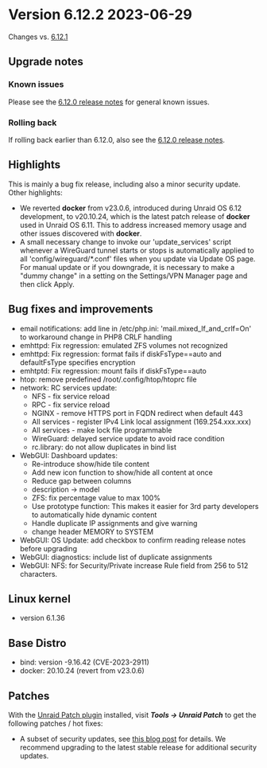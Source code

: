 # Version 6.12.2 2023-06-29

Changes vs. [6.12.1](6.12.1.md)

## Upgrade notes

### Known issues

Please see the [6.12.0 release notes](6.12.0.mdx#known-issues) for general known issues.

### Rolling back

If rolling back earlier than 6.12.0, also see the [6.12.0 release notes](6.12.0.mdx#rolling-back).

## Highlights

This is mainly a bug fix release, including also a minor security update.  Other highlights:

- We reverted **docker** from v23.0.6, introduced during Unraid OS 6.12 development, to v20.10.24, which is the latest patch
release of **docker** used in Unraid OS 6.11.  This to address increased memory usage and other issues
discovered with **docker**.
- A small necessary change to invoke our 'update_services' script whenever a WireGuard tunnel starts or stops
is automatically applied to all 'config/wireguard/*.conf' files when you update via Update OS page.  For
manual update or if you downgrade, it is necessary to make a "dummy change" in a setting on the Settings/VPN Manager page and
then click Apply.

## Bug fixes and improvements

- email notifications: add line in /etc/php.ini: 'mail.mixed_lf_and_crlf=On' to workaround change in PHP8 CRLF handling
- emhttpd: Fix regression: emulated ZFS volumes not recognized
- emhttpd: Fix regression: format fails if diskFsType==auto and defaultFsType specifies encryption
- emhtptd: Fix regression: mount fails if diskFsType==auto
- htop: remove predefined /root/.config/htop/htoprc file
- network: RC services update:
  - NFS - fix service reload
  - RPC - fix service reload
  - NGINX - remove HTTPS port in FQDN redirect when default 443
  - All services - register IPv4 Link local assignment (169.254.xxx.xxx)
  - All services - make lock file programmable
  - WireGuard: delayed service update to avoid race condition
  - rc.library: do not allow duplicates in bind list
- WebGUI: Dashboard updates:
  - Re-introduce show/hide tile content
  - Add new icon function to show/hide all content at once
  - Reduce gap between columns
  - description -> model
  - ZFS: fix percentage value to max 100%
  - Use prototype function: This makes it easier for 3rd party developers to automatically hide dynamic content
  - Handle duplicate IP assignments and give warning
  - change header MEMORY to SYSTEM
- WebGUI: OS Update: add checkbox to confirm reading release notes before upgrading
- WebGUI: diagnostics: include list of duplicate assignments
- WebGUI: NFS: for Security/Private increase Rule field from 256 to 512 characters.

## Linux kernel

- version 6.1.36

## Base Distro

- bind: version -9.16.42 (CVE-2023-2911)
- docker: 20.10.24 (revert from v23.0.6)

## Patches

With the [Unraid Patch plugin](https://forums.unraid.net/topic/185560-unraid-patch-plugin/) installed, visit ***Tools → Unraid Patch*** to get the following patches / hot fixes:

- A subset of security updates, see [this blog post](https://unraid.net/blog/cvd) for details. We recommend upgrading to the latest stable release for additional security updates.

